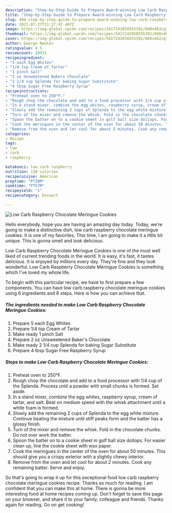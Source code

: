 ```yaml
---
description: "Step-by-Step Guide to Prepare Award-winning Low Carb Raspberry Chocolate Meringue Cookies"
title: "Step-by-Step Guide to Prepare Award-winning Low Carb Raspberry Chocolate Meringue Cookies"
slug: 488-step-by-step-guide-to-prepare-award-winning-low-carb-raspberry-chocolate-meringue-cookies
date: 2021-07-27T21:27:47.407Z
image: https://img-global.cpcdn.com/recipes/5417242058555392/680x482cq70/low-carb-raspberry-chocolate-meringue-cookies-recipe-main-photo.jpg
thumbnail: https://img-global.cpcdn.com/recipes/5417242058555392/680x482cq70/low-carb-raspberry-chocolate-meringue-cookies-recipe-main-photo.jpg
cover: https://img-global.cpcdn.com/recipes/5417242058555392/680x482cq70/low-carb-raspberry-chocolate-meringue-cookies-recipe-main-photo.jpg
author: George Newton
ratingvalue: 4.5
reviewcount: 10931
recipeingredient:
- "5 each Egg Whites"
- "1/4 tsp Cream of Tartar"
- "1 pinch Salt"
- "2 oz Unsweetened Bakers Chocolate"
- "2 1/4 cup Splenda for baking Sugar Substitute"
- "4 tbsp Sugar Free Raspberry Syrup"
recipeinstructions:
- "Preheat oven to 250°F."
- "Rough chop the chocolate and add to a food processor with 1/4 cup of the Splenda. Process until a powder with small chunks is formed. Set aside."
- "In a stand mixer, combine the egg whites, raspberry syrup, cream of tartar, and salt. Beat on medium speed with the whisk attachment until a white foam is formed."
- "Slowly add the remaining 2 cups of Splenda to the egg white mixture. Continue beating the mixture until stiff peaks form and the batter has a glossy finish."
- "Turn of the mixer and remove the whisk. Fold in the chocolate chunks. Do not over work the batter."
- "Spoon the batter on to a cookie sheet in golf ball size dollops. For easier clean up, line the cookie sheet with wax paper."
- "Cook the meringues in the center of the oven for about 50 minutes. This should give you a crispy exterior with a slightly chewy interior."
- "Remove from the oven and let cool for about 2 minutes. Cook any remaining batter. Serve and enjoy."
categories:
- Recipe
tags:
- low
- carb
- raspberry

katakunci: low carb raspberry 
nutrition: 130 calories
recipecuisine: American
preptime: "PT28M"
cooktime: "PT57M"
recipeyield: "1"
recipecategory: Dessert

---
```



![Low Carb Raspberry Chocolate Meringue Cookies](https://img-global.cpcdn.com/recipes/5417242058555392/680x482cq70/low-carb-raspberry-chocolate-meringue-cookies-recipe-main-photo.jpg)

Hello everybody, hope you are having an amazing day today. Today, we're going to make a distinctive dish, low carb raspberry chocolate meringue cookies. It is one of my favorites. This time, I am going to make it a little bit unique. This is gonna smell and look delicious.



Low Carb Raspberry Chocolate Meringue Cookies is one of the most well liked of current trending foods in the world. It is easy, it's fast, it tastes delicious. It is enjoyed by millions every day. They're fine and they look wonderful. Low Carb Raspberry Chocolate Meringue Cookies is something which I've loved my whole life.


To begin with this particular recipe, we have to first prepare a few components. You can have low carb raspberry chocolate meringue cookies using 6 ingredients and 8 steps. Here is how you can achieve that.

<!--inarticleads1-->

##### The ingredients needed to make Low Carb Raspberry Chocolate Meringue Cookies:

1. Prepare 5 each Egg Whites
1. Prepare 1/4 tsp Cream of Tartar
1. Make ready 1 pinch Salt
1. Prepare 2 oz Unsweetened Baker&#39;s Chocolate
1. Make ready 2 1/4 cup Splenda for baking Sugar Substitute
1. Prepare 4 tbsp Sugar Free Raspberry Syrup




<!--inarticleads2-->

##### Steps to make Low Carb Raspberry Chocolate Meringue Cookies:

1. Preheat oven to 250°F.
1. Rough chop the chocolate and add to a food processor with 1/4 cup of the Splenda. Process until a powder with small chunks is formed. Set aside.
1. In a stand mixer, combine the egg whites, raspberry syrup, cream of tartar, and salt. Beat on medium speed with the whisk attachment until a white foam is formed.
1. Slowly add the remaining 2 cups of Splenda to the egg white mixture. Continue beating the mixture until stiff peaks form and the batter has a glossy finish.
1. Turn of the mixer and remove the whisk. Fold in the chocolate chunks. Do not over work the batter.
1. Spoon the batter on to a cookie sheet in golf ball size dollops. For easier clean up, line the cookie sheet with wax paper.
1. Cook the meringues in the center of the oven for about 50 minutes. This should give you a crispy exterior with a slightly chewy interior.
1. Remove from the oven and let cool for about 2 minutes. Cook any remaining batter. Serve and enjoy.




So that's going to wrap it up for this exceptional food low carb raspberry chocolate meringue cookies recipe. Thanks so much for reading. I am confident that you can make this at home. There is gonna be more interesting food at home recipes coming up. Don't forget to save this page on your browser, and share it to your family, colleague and friends. Thanks again for reading. Go on get cooking!
